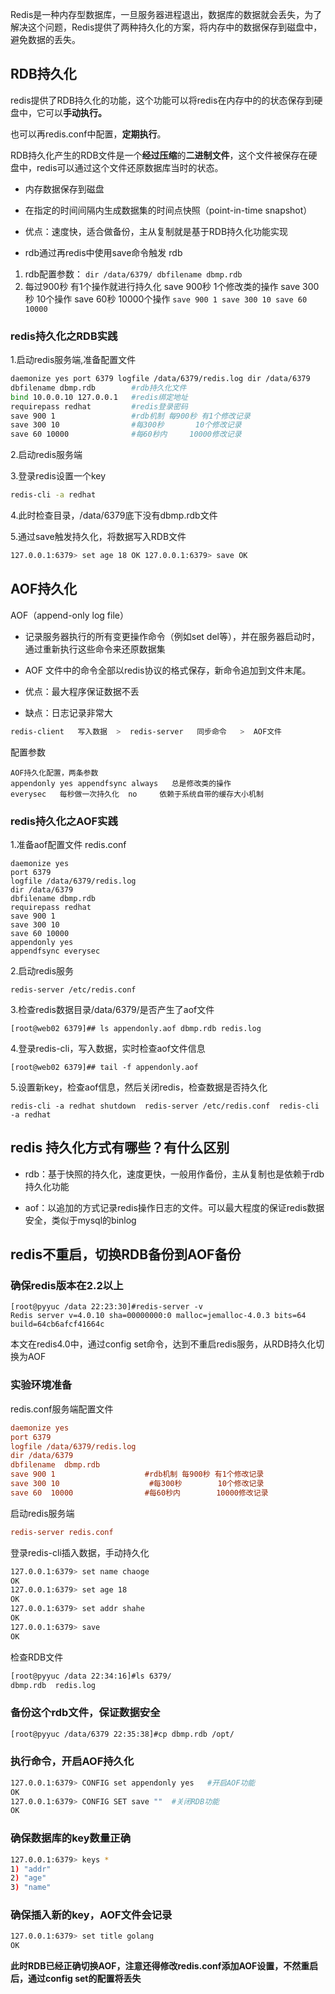 
Redis是一种内存型数据库，一旦服务器进程退出，数据库的数据就会丢失，为了解决这个问题，Redis提供了两种持久化的方案，将内存中的数据保存到磁盘中，避免数据的丢失。

## RDB持久化

redis提供了RDB持久化的功能，这个功能可以将redis在内存中的的状态保存到硬盘中，它可以**手动执行。**

也可以再redis.conf中配置，**定期执行**。

RDB持久化产生的RDB文件是一个**经过压缩**的**二进制文件**，这个文件被保存在硬盘中，redis可以通过这个文件还原数据库当时的状态。

*   内存数据保存到磁盘

*   在指定的时间间隔内生成数据集的时间点快照（point-in-time snapshot）

*   优点：速度快，适合做备份，主从复制就是基于RDB持久化功能实现

*   rdb通过再redis中使用save命令触发 rdb


1. rdb配置参数： `dir /data/6379/ dbfilename dbmp.rdb` 
2. 每过900秒 有1个操作就进行持久化 save 900秒 1个修改类的操作 save 300秒 10个操作 save 60秒 10000个操作  `save 900 1 save 300 10 save 60 10000`


### redis持久化之RDB实践

1.启动redis服务端,准备配置文件

```bash
daemonize yes port 6379 logfile /data/6379/redis.log dir /data/6379    #定义持久化文件存储位置 
dbfilename dbmp.rdb        #rdb持久化文件 
bind 10.0.0.10 127.0.0.1   #redis绑定地址 
requirepass redhat         #redis登录密码 
save 900 1                 #rdb机制 每900秒 有1个修改记录 
save 300 10                #每300秒       10个修改记录 
save 60 10000              #每60秒内     10000修改记录
```

2.启动redis服务端

3.登录redis设置一个key

```bash
redis-cli -a redhat
```

4.此时检查目录，/data/6379底下没有dbmp.rdb文件

5.通过save触发持久化，将数据写入RDB文件

```bash
127.0.0.1:6379> set age 18 OK 127.0.0.1:6379> save OK
```

## AOF持久化

AOF（append-only log file）

*   记录服务器执行的所有变更操作命令（例如set del等），并在服务器启动时，通过重新执行这些命令来还原数据集

*   AOF 文件中的命令全部以redis协议的格式保存，新命令追加到文件末尾。

*   优点：最大程序保证数据不丢

*   缺点：日志记录非常大

```bash
redis-client   写入数据  >  redis-server   同步命令   >  AOF文件
```

配置参数

```
AOF持久化配置，两条参数  
appendonly yes appendfsync always   总是修改类的操作  
everysec   每秒做一次持久化  no     依赖于系统自带的缓存大小机制
```

### redis持久化之AOF实践

1.准备aof配置文件 redis.conf

```
daemonize yes
port 6379 
logfile /data/6379/redis.log 
dir /data/6379 
dbfilename dbmp.rdb 
requirepass redhat 
save 900 1 
save 300 10 
save 60 10000 
appendonly yes 
appendfsync everysec
```

2.启动redis服务

```
redis-server /etc/redis.conf
```

3.检查redis数据目录/data/6379/是否产生了aof文件

```
[root@web02 6379]## ls appendonly.aof dbmp.rdb redis.log
```

4.登录redis-cli，写入数据，实时检查aof文件信息

```
[root@web02 6379]## tail -f appendonly.aof
```

5.设置新key，检查aof信息，然后关闭redis，检查数据是否持久化

```
redis-cli -a redhat shutdown  redis-server /etc/redis.conf  redis-cli -a redhat
```

## redis 持久化方式有哪些？有什么区别

*   rdb：基于快照的持久化，速度更快，一般用作备份，主从复制也是依赖于rdb持久化功能

*   aof：以追加的方式记录redis操作日志的文件。可以最大程度的保证redis数据安全，类似于mysql的binlog

## redis不重启，切换RDB备份到AOF备份

### 确保redis版本在2.2以上

```
[root@pyyuc /data 22:23:30]#redis-server -v
Redis server v=4.0.10 sha=00000000:0 malloc=jemalloc-4.0.3 bits=64 build=64cb6afcf41664c
```

本文在redis4.0中，通过config set命令，达到不重启redis服务，从RDB持久化切换为AOF

### 实验环境准备

redis.conf服务端配置文件

```ini
daemonize yes
port 6379
logfile /data/6379/redis.log
dir /data/6379
dbfilename  dbmp.rdb
save 900 1                    #rdb机制 每900秒 有1个修改记录
save 300 10                    #每300秒        10个修改记录
save 60  10000                #每60秒内        10000修改记录
```

启动redis服务端

```ini
redis-server redis.conf
```

登录redis-cli插入数据，手动持久化

```bash
127.0.0.1:6379> set name chaoge
OK
127.0.0.1:6379> set age 18
OK
127.0.0.1:6379> set addr shahe
OK
127.0.0.1:6379> save
OK
```

检查RDB文件

```bash
[root@pyyuc /data 22:34:16]#ls 6379/
dbmp.rdb  redis.log
```

### 备份这个rdb文件，保证数据安全

```bash
[root@pyyuc /data/6379 22:35:38]#cp dbmp.rdb /opt/
```

### 执行命令，开启AOF持久化

```bash
127.0.0.1:6379> CONFIG set appendonly yes   #开启AOF功能
OK
127.0.0.1:6379> CONFIG SET save ""  #关闭RDB功能
OK
```

### 确保数据库的key数量正确

```bash
127.0.0.1:6379> keys *
1) "addr"
2) "age"
3) "name"
```

### 确保插入新的key，AOF文件会记录

```bash
127.0.0.1:6379> set title golang
OK
```

**此时RDB已经正确切换AOF，注意还得修改redis.conf添加AOF设置，不然重启后，通过config set的配置将丢失**